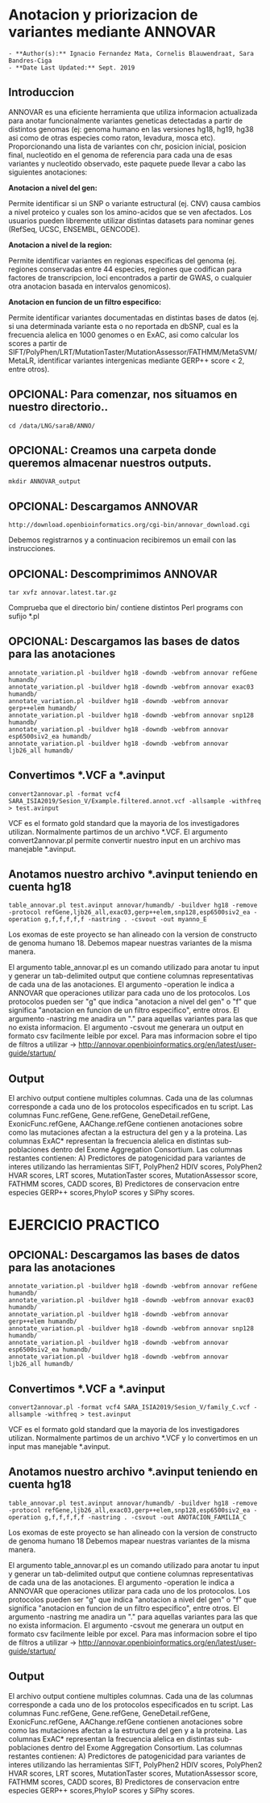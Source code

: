 # Anotacion y priorizacion de variantes mediante ANNOVAR 
	- **Author(s):** Ignacio Fernandez Mata, Cornelis Blauwendraat, Sara Bandres-Ciga
	- **Date Last Updated:** Sept. 2019
	
## Introduccion

ANNOVAR es una eficiente herramienta que utiliza informacion actualizada para anotar funcionalmente variantes geneticas detectadas a partir de distintos genomas (ej: genoma humano en las versiones hg18, hg19, hg38 asi como de otras especies como raton, levadura, mosca etc). 
Proporcionando una lista de variantes con chr, posicion inicial, posicion final, nucleotido en el genoma de referencia para cada una de esas variantes y nucleotido observado, este paquete puede llevar a cabo las siguientes anotaciones:

**Anotacion a nivel del gen:** 

Permite identificar si un SNP o variante estructural (ej. CNV) causa cambios a nivel proteico y cuales son los amino-acidos que se ven afectados. Los usuarios pueden libremente utilizar distintas datasets para nominar genes (RefSeq, UCSC, ENSEMBL, GENCODE).

**Anotacion a nivel de la region:**

Permite identificar variantes en regionas especificas del genoma (ej. regiones conservadas entre 44 especies, regiones que codifican para factores de transcripcion, loci encontrados a partir de GWAS, o cualquier otra anotacion basada en intervalos genomicos).

**Anotacion en funcion de un filtro especifico:**

Permite identificar variantes documentadas en distintas bases de datos (ej. si una determinada variante esta o no reportada en dbSNP, cual es la frecuencia alelica en 1000 genomes o en ExAC, asi como calcular los scores a partir de SIFT/PolyPhen/LRT/MutationTaster/MutationAssessor/FATHMM/MetaSVM/MetaLR, identificar variantes intergenicas mediante GERP++ score < 2, entre otros).

## OPCIONAL: Para comenzar, nos situamos en nuestro directorio..

```
cd /data/LNG/saraB/ANNO/
```

## OPCIONAL: Creamos una carpeta donde queremos almacenar nuestros outputs.

```
mkdir ANNOVAR_output
```
## OPCIONAL: Descargamos ANNOVAR

```
http://download.openbioinformatics.org/cgi-bin/annovar_download.cgi
```
Debemos registrarnos y a continuacion recibiremos un email con las instrucciones.

## OPCIONAL: Descomprimimos ANNOVAR
```
tar xvfz annovar.latest.tar.gz
```
Comprueba que el directorio bin/ contiene distintos Perl programs con sufijo *.pl

## OPCIONAL: Descargamos las bases de datos para las anotaciones
```
annotate_variation.pl -buildver hg18 -downdb -webfrom annovar refGene humandb/
annotate_variation.pl -buildver hg18 -downdb -webfrom annovar exac03 humandb/
annotate_variation.pl -buildver hg18 -downdb -webfrom annovar gerp++elem humandb/
annotate_variation.pl -buildver hg18 -downdb -webfrom annovar snp128 humandb/
annotate_variation.pl -buildver hg18 -downdb -webfrom annovar esp6500siv2_ea humandb/
annotate_variation.pl -buildver hg18 -downdb -webfrom annovar ljb26_all humandb/
```
## Convertimos *.VCF a *.avinput
```
convert2annovar.pl -format vcf4 SARA_ISIA2019/Sesion_V/Example.filtered.annot.vcf -allsample -withfreq > test.avinput

```
VCF es el formato gold standard que la mayoria de los investigadores utilizan. Normalmente partimos de un archivo *.VCF. El argumento convert2annovar.pl permite convertir nuestro input en un archivo mas manejable *.avinput.

## Anotamos nuestro archivo *.avinput teniendo en cuenta hg18
```
table_annovar.pl test.avinput annovar/humandb/ -buildver hg18 -remove -protocol refGene,ljb26_all,exac03,gerp++elem,snp128,esp6500siv2_ea -operation g,f,f,f,f,f -nastring . -csvout -out myanno_E
```
Los exomas de este proyecto se han alineado con la version de constructo de genoma humano 18. 
Debemos mapear nuestras variantes de la misma manera.

El argumento table_annovar.pl es un comando utilizado para anotar tu input y generar un tab-delimited output que contiene columnas representativas de cada una de las anotaciones.
El argumento -operation le indica a ANNOVAR que operaciones utilizar para cada uno de los protocolos.
Los protocolos pueden ser "g" que indica "anotacion a nivel del gen" o "f" que significa "anotacion en funcion de un filtro especifico", entre otros.
El argumento -nastring me anadira un "." para aquellas variantes para las que no exista informacion.
El argumento -csvout me generara un output en formato csv facilmente leible por excel.
Para mas informacion sobre el tipo de filtros a utilizar -> http://annovar.openbioinformatics.org/en/latest/user-guide/startup/

## Output
El archivo output contiene multiples columnas. 
Cada una de las columnas corresponde a cada uno de los protocolos especificados en tu script.
Las columnas Func.refGene, Gene.refGene, GeneDetail.refGene, ExonicFunc.refGene, AAChange.refGene contienen anotaciones sobre como las mutaciones afectan a la estructura del gen y a la proteina. 
Las columnas ExAC* representan la frecuencia alelica en distintas sub-poblaciones dentro del Exome Aggregation Consortium.
Las columnas restantes contienen:
A) Predictores de patogenicidad para variantes de interes utilizando las herramientas SIFT, PolyPhen2 HDIV scores, PolyPhen2 HVAR scores, LRT scores, MutationTaster scores, MutationAssessor score, FATHMM scores,  CADD scores, 
B) Predictores de conservacion entre especies GERP++ scores,PhyloP scores y SiPhy scores.


# EJERCICIO PRACTICO

## OPCIONAL: Descargamos las bases de datos para las anotaciones
```
annotate_variation.pl -buildver hg18 -downdb -webfrom annovar refGene humandb/
annotate_variation.pl -buildver hg18 -downdb -webfrom annovar exac03 humandb/
annotate_variation.pl -buildver hg18 -downdb -webfrom annovar gerp++elem humandb/
annotate_variation.pl -buildver hg18 -downdb -webfrom annovar snp128 humandb/
annotate_variation.pl -buildver hg18 -downdb -webfrom annovar esp6500siv2_ea humandb/
annotate_variation.pl -buildver hg18 -downdb -webfrom annovar ljb26_all humandb/
```
## Convertimos *.VCF a *.avinput
```
convert2annovar.pl -format vcf4 SARA_ISIA2019/Sesion_V/family_C.vcf -allsample -withfreq > test.avinput

```
VCF es el formato gold standard que la mayoria de los investigadores utilizan. Normalmente partimos de un archivo *.VCF y lo convertimos en un input mas manejable *.avinput.

## Anotamos nuestro archivo *.avinput teniendo en cuenta hg18
```
table_annovar.pl test.avinput annovar/humandb/ -buildver hg18 -remove -protocol refGene,ljb26_all,exac03,gerp++elem,snp128,esp6500siv2_ea -operation g,f,f,f,f,f -nastring . -csvout -out ANOTACION_FAMILIA_C
```
Los exomas de este proyecto se han alineado con la version de constructo de genoma humano 18 
Debemos mapear nuestras variantes de la misma manera.

El argumento table_annovar.pl es un comando utilizado para anotar tu input y generar un tab-delimited output que contiene columnas representativas de cada una de las anotaciones.
El argumento -operation le indica a ANNOVAR que operaciones utilizar para cada uno de los protocolos.
Los protocolos pueden ser "g" que indica "anotacion a nivel del gen" o "f" que significa "anotacion en funcion de un filtro especifico", entre otros.
El argumento -nastring me anadira un "." para aquellas variantes para las que no exista informacion.
El argumento -csvout me generara un output en formato csv facilmente leible por excel.
Para mas informacion sobre el tipo de filtros a utilizar -> http://annovar.openbioinformatics.org/en/latest/user-guide/startup/

## Output
El archivo output contiene multiples columnas. 
Cada una de las columnas corresponde a cada uno de los protocolos especificados en tu script.
Las columnas Func.refGene, Gene.refGene, GeneDetail.refGene, ExonicFunc.refGene, AAChange.refGene contienen anotaciones sobre como las mutaciones afectan a la estructura del gen y a la proteina. 
Las columnas ExAC* representan la frecuencia alelica en distintas sub-poblaciones dentro del Exome Aggregation Consortium.
Las columnas restantes contienen:
A) Predictores de patogenicidad para variantes de interes utilizando las herramientas SIFT, PolyPhen2 HDIV scores, PolyPhen2 HVAR scores, LRT scores, MutationTaster scores, MutationAssessor score, FATHMM scores,  CADD scores, 
B) Predictores de conservacion entre especies GERP++ scores,PhyloP scores y SiPhy scores.
